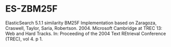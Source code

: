 # ES-ZBM25F
ElasticSearch 5.1.1 similarity BM25F Implementation based on Zaragoza, Craswell, Taylor, Saria, Robertson. 2004. Microsoft Cambridge at TREC 13: Web and Hard Tracks. In: Proceeding of the 2004 Text REtrieval Conference (TREC), vol 4. p 1.
